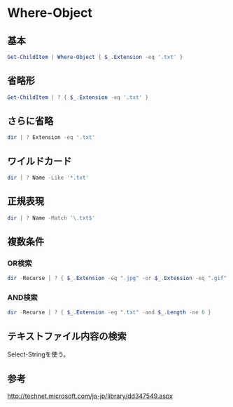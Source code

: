 ﻿# Where-Object

## 基本

```powershell
Get-ChildItem | Where-Object { $_.Extension -eq '.txt' }
```

## 省略形

```powershell
Get-ChildItem | ? { $_.Extension -eq '.txt' }
```

## さらに省略

```powershell
dir | ? Extension -eq '.txt'
```

## ワイルドカード

```powershell
dir | ? Name -Like '*.txt'
```

## 正規表現

```powershell
dir | ? Name -Match '\.txt$'
```

## 複数条件
### OR検索

```powershell
dir -Recurse | ? { $_.Extension -eq ".jpg" -or $_.Extension -eq ".gif" }  
```

### AND検索

```powershell
dir -Recurse | ? { $_.Extension -eq ".txt" -and $_.Length -ne 0 }  
```

## テキストファイル内容の検索
Select-Stringを使う。

## 参考
http://technet.microsoft.com/ja-jp/library/dd347549.aspx
